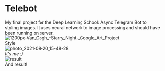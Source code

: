 # Telebot
My final project for the Deep Learning School: Async Telegram Bot to styling images. It uses neural network to image processing and should have been running on server.
![1200px-Van_Gogh_-_Starry_Night_-_Google_Art_Project](https://user-images.githubusercontent.com/64960130/131171679-f3524465-661b-4b66-9628-df94510cb2e8.jpg)<br /> 
Style<br />
![photo_2021-08-20_15-48-28](https://user-images.githubusercontent.com/64960130/131171685-78bca8ab-32ea-4576-956e-4d346e5c4f02.jpg)<br />
*It's me :)*<br />
![result](https://user-images.githubusercontent.com/64960130/131171795-0f0791d8-a915-411c-ad1c-918760856c71.jpg)<br /> 
And result!

